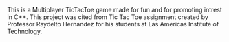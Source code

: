 This is a Multiplayer TicTacToe game made for fun and for promoting intrest in C++. 
This project was cited from Tic Tac Toe assignment created by Professor Raydelto Hernandez for his students at Las Americas Institute of Technology.
